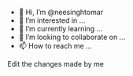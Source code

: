 - 👋 Hi, I’m @neesinghtomar
- 👀 I’m interested in ...
- 🌱 I’m currently learning ...
- 💞️ I’m looking to collaborate on ...
- 📫 How to reach me ...

<!---
neesinghtomar/neesinghtomar is a ✨ special ✨ repository because its `README.md` (this file) appears on your GitHub profile.
You can click the Preview link to take a look at your changes.
--->
Edit the changes made by me
